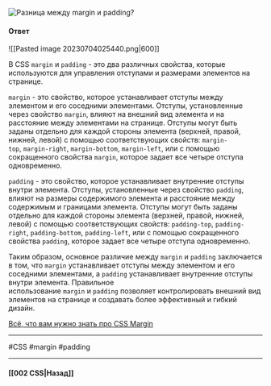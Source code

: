 ![Разница между `margin` и `padding`?](https://youtu.be/1eIRTdgzHtw?t=116)

#### Ответ

![[Pasted image 20230704025440.png|600]]

В CSS `margin` и `padding` - это два различных свойства, которые используются для управления отступами и размерами элементов на странице.

`margin` - это свойство, которое устанавливает отступы между элементом и его соседними элементами. Отступы, установленные через свойство `margin`, влияют на внешний вид элемента и на расстояние между элементами на странице. 
Отступы могут быть заданы отдельно для каждой стороны элемента (верхней, правой, нижней, левой) с помощью соответствующих свойств: `margin-top`, `margin-right`, `margin-bottom`, `margin-left`, или с помощью сокращенного свойства `margin`, которое задает все четыре отступа одновременно.

`padding` - это свойство, которое устанавливает внутренние отступы внутри элемента. 
Отступы, установленные через свойство `padding`, влияют на размеры содержимого элемента и расстояние между содержимым и границами элемента. Отступы могут быть заданы отдельно для каждой стороны элемента (верхней, правой, нижней, левой) с помощью соответствующих свойств: `padding-top`, `padding-right`, `padding-bottom`, `padding-left`, или с помощью сокращенного свойства `padding`, которое задает все четыре отступа одновременно.

Таким образом, основное различие между `margin` и `padding` заключается в том, что `margin` устанавливает отступы между элементом и его соседними элементами, а `padding` устанавливает внутренние отступы внутри элемента. Правильное использование `margin` и `padding` позволяет контролировать внешний вид элементов на странице и создавать более эффективный и гибкий дизайн.

[Всё, что вам нужно знать про CSS Margin](https://habr.com/ru/articles/465839/)

___
#CSS #margin #padding 

___

#### [[002 CSS|Назад]]